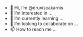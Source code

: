 - 👋 Hi, I’m @druviscakarnis
- 👀 I’m interested in ...
- 🌱 I’m currently learning ...
- 💞️ I’m looking to collaborate on ...
- 📫 How to reach me ...

<!---
druviscakarnis/druviscakarnis is a ✨ special ✨ repository because its `README.md` (this file) appears on your GitHub profile.
You can click the Preview link to take a look at your changes.
--->
